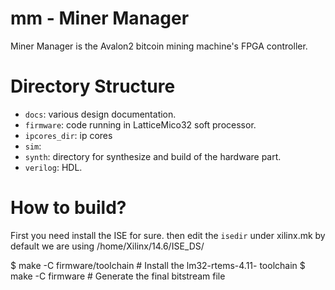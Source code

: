 mm - Miner Manager
===

Miner Manager is the Avalon2 bitcoin mining machine's FPGA controller.

Directory Structure
===

* `docs`: various design documentation.
* `firmware`: code running in LatticeMico32 soft processor.
* `ipcores_dir`: ip cores
* `sim`:
* `synth`: directory for synthesize and build of the hardware part.
* `verilog`: HDL.

How to build?
===

First you need install the ISE for sure. then edit the `isedir` under xilinx.mk
by default we are using /home/Xilinx/14.6/ISE_DS/

$ make -C firmware/toolchain # Install the lm32-rtems-4.11- toolchain
$ make -C firmware           # Generate the final bitstream file
